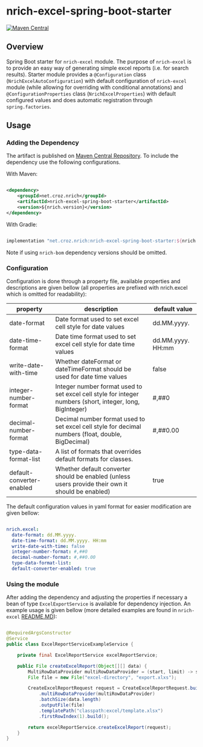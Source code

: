 # nrich-excel-spring-boot-starter

[![Maven Central](https://maven-badges.herokuapp.com/maven-central/net.croz.nrich/nrich-excel-spring-boot-starter/badge.svg?color=blue)](https://maven-badges.herokuapp.com/maven-central/net.croz.nrich/nrich-excel-spring-boot-starter)

## Overview

Spring Boot starter for `nrich-excel` module. The purpose of `nrich-excel` is to provide an easy way of generating simple excel reports (i.e. for search results). Starter module provides
a `@Configuration` class (`NrichExcelAutoConfiguration`) with default configuration of `nrich-excel` module (while allowing for overriding with conditional annotations) and `@ConfigurationProperties`
class (`NrichExcelProperties`) with default configured values and does automatic registration through `spring.factories`.

## Usage

### Adding the Dependency

The artifact is published on [Maven Central Repository](https://search.maven.org/). To include the dependency use the following configurations.

With Maven:

```xml

<dependency>
    <groupId>net.croz.nrich</groupId>
    <artifactId>nrich-excel-spring-boot-starter</artifactId>
    <version>${nrich.version}</version>
</dependency>

```

With Gradle:

```groovy

implementation "net.croz.nrich:nrich-excel-spring-boot-starter:${nrich.version}"

```

Note if using `nrich-bom` dependency versions should be omitted.

### Configuration

Configuration is done through a property file, available properties and descriptions are given bellow (all properties are prefixed with nrich.excel which is omitted for readability):

| property                  | description                                                                                               | default value     |
|---------------------------|-----------------------------------------------------------------------------------------------------------|-------------------|
| date-format               | Date format used to set excel cell style for date values                                                  | dd.MM.yyyy.       |
| date-time-format          | Date time format used to set excel cell style for date time values                                        | dd.MM.yyyy. HH:mm |
| write-date-with-time      | Whether dateFormat or dateTimeFormat should be used for date time values                                  | false             |
| integer-number-format     | Integer number format used to set excel cell style for integer numbers (short, integer, long, BigInteger) | #,##0             |
| decimal-number-format     | Decimal number format used to set excel cell style for decimal numbers (float, double, BigDecimal)        | #,##0.00          |
| type-data-format-list     | A list of formats that overrides default formats for classes.                                             |                   |
| default-converter-enabled | Whether default converter  should be enabled (unless users provide their own it should be enabled)        | true              |

The default configuration values in yaml format for easier modification are given bellow:

```yaml

nrich.excel:
  date-format: dd.MM.yyyy.
  date-time-format: dd.MM.yyyy. HH:mm
  write-date-with-time: false
  integer-number-format: #,##0
  decimal-number-format: #,##0.00
  type-data-format-list:
  default-converter-enabled: true

```

### Using the module

After adding the dependency and adjusting the properties if necessary a bean of type `ExcelExportService` is available for dependency injection. An example usage is given bellow (more detailed
examples are found in `nrich-excel` [README.MD](../nrich-excel/README.md)):

```java

@RequiredArgsConstructor
@Service
public class ExcelReportServiceExampleService {

    private final ExcelReportService excelReportService;

    public File createExcelReport(Object[][] data) {
        MultiRowDataProvider multiRowDataProvider = (start, limit) -> start == 0 ? data : null;
        File file = new File("excel-directory", "export.xlxs");

        CreateExcelReportRequest request = CreateExcelReportRequest.builder()
            .multiRowDataProvider(multiRowDataProvider)
            .batchSize(data.length)
            .outputFile(file)
            .templatePath("classpath:excel/template.xlsx")
            .firstRowIndex(1).build();

        return excelReportService.createExcelReport(request);
    }
}

```
